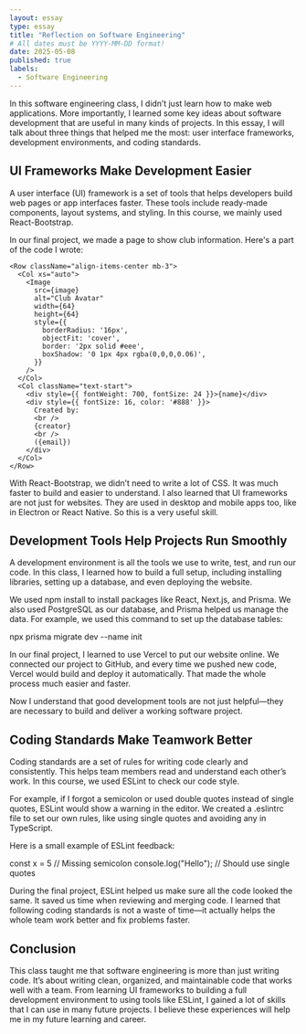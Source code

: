 ```yaml
---
layout: essay
type: essay
title: "Reflection on Software Engineering"
# All dates must be YYYY-MM-DD format!
date: 2025-05-08
published: true
labels:
  - Software Engineering
---
```


In this software engineering class, I didn’t just learn how to make web applications. More importantly, I learned some key ideas about software development that are useful in many kinds of projects. In this essay, I will talk about three things that helped me the most: user interface frameworks, development environments, and coding standards.

## UI Frameworks Make Development Easier

A user interface (UI) framework is a set of tools that helps developers build web pages or app interfaces faster. These tools include ready-made components, layout systems, and styling. In this course, we mainly used React-Bootstrap.

In our final project, we made a page to show club information. Here's a part of the code I wrote:

```
<Row className="align-items-center mb-3">
  <Col xs="auto">
    <Image
      src={image}
      alt="Club Avatar"
      width={64}
      height={64}
      style={{
        borderRadius: '16px',
        objectFit: 'cover',
        border: '2px solid #eee',
        boxShadow: '0 1px 4px rgba(0,0,0,0.06)',
      }}
    />
  </Col>
  <Col className="text-start">
    <div style={{ fontWeight: 700, fontSize: 24 }}>{name}</div>
    <div style={{ fontSize: 16, color: '#888' }}>
      Created by:
      <br />
      {creator}
      <br />
      ({email})
    </div>
  </Col>
</Row>
```
With React-Bootstrap, we didn’t need to write a lot of CSS. It was much faster to build and easier to understand. I also learned that UI frameworks are not just for websites. They are used in desktop and mobile apps too, like in Electron or React Native. So this is a very useful skill.
## Development Tools Help Projects Run Smoothly

A development environment is all the tools we use to write, test, and run our code. In this class, I learned how to build a full setup, including installing libraries, setting up a database, and even deploying the website.

We used npm install to install packages like React, Next.js, and Prisma. We also used PostgreSQL as our database, and Prisma helped us manage the data. For example, we used this command to set up the database tables:

npx prisma migrate dev --name init

In our final project, I learned to use Vercel to put our website online. We connected our project to GitHub, and every time we pushed new code, Vercel would build and deploy it automatically. That made the whole process much easier and faster.

Now I understand that good development tools are not just helpful—they are necessary to build and deliver a working software project.
## Coding Standards Make Teamwork Better

Coding standards are a set of rules for writing code clearly and consistently. This helps team members read and understand each other’s work. In this course, we used ESLint to check our code style.

For example, if I forgot a semicolon or used double quotes instead of single quotes, ESLint would show a warning in the editor. We created a .eslintrc file to set our own rules, like using single quotes and avoiding any in TypeScript.

Here is a small example of ESLint feedback:

const x = 5 // Missing semicolon
console.log("Hello"); // Should use single quotes

During the final project, ESLint helped us make sure all the code looked the same. It saved us time when reviewing and merging code. I learned that following coding standards is not a waste of time—it actually helps the whole team work better and fix problems faster.
## Conclusion

This class taught me that software engineering is more than just writing code. It’s about writing clean, organized, and maintainable code that works well with a team. From learning UI frameworks to building a full development environment to using tools like ESLint, I gained a lot of skills that I can use in many future projects. I believe these experiences will help me in my future learning and career.
